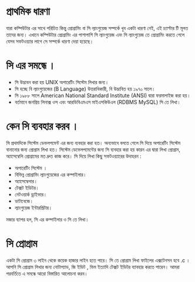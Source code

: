 # প্রাথমিক ধারণা

যারা কম্পিউটার এর সাথে পরিচিত কিন্তু প্রোগ্রামিং বা সি ল্যাংগুয়েজ সম্পর্কে খুব একটা ধারণা নেই, এই চ্যাপ্টার টি মূলত তাদের জন্য। এখানে কম্পিউটার প্রোগ্রামিং এর পাশাপাশি সি ল্যাংগুয়েজ এবং সি ল্যাংগুয়েজ তে প্রোগ্রামিং করতে গেলে যেসব সফটওয়্যার লাগে সে সম্পর্কে ধারণা দেয়া হয়েছে।

# সি এর সমন্ধে । 

+ সি উদ্ভাবন করা হয় UNIX অপারেটিং সিস্টেম লিখার জন্য। 
+ সি হচ্ছে বি ল্যাংগুয়েজের (B Language) উত্তরাধিকারী, বি উদ্ভাবিত হয় ১৯৭০ সালে। 
+ সি ১৯৮৮ সালে American National Standard Institute (ANSI) দ্বারা ফরমালাইজ করা হয়। 
+ বর্তমানে জনপ্রিয় লিনাক্স ওস এবং আরডিবিএমএস মাইএসকিউএল (RDBMS MySQL) সি তে লিখা।   

# কেন সি ব্যবহার করব । 

সি প্রথমদিকে সিস্টেম ডেভলপমেন্ট এর জন্য ব্যবহার করা হত। অন্যভাবে বলতে গেলে সি দিয়ে অপারেটিং সিস্টেম বানানোর জন্য প্রোগ্রাম লিখা হত। সিস্টেম ডেভেলপমেন্টের জন্য সি ব্যবহার করা হয় কারন এর দ্বারা লিখা প্রোগ্রাম, অ্যাসেম্বেলি প্রোগ্রামের মত দ্রুত কাজ করে। সি দিয়ে লিখা কিছু সফটওয়্যারের উদাহরন :

+ অপারেটিং সিস্টেম । 
+ বিভিন্ন প্রোগ্রামিং ল্যাংগুয়েজের এর কম্পাইলার। 
+ অ্যাসেম্বেলার। 
+ টেক্সট ইডিটর। 
+ নেটওয়ার্ক ড্রাইভার। 
+ ডাটাবেজে। 
+ ল্যাংগুয়েজ ইন্টারপ্রিটার। 

মজার ব্যাপর হল, সি এর কম্পাইলার ও সি তে লিখা। 

# সি প্রোগ্রাম

একটা সি প্রোগ্রাম ৩ লাইন থেকে কয়েক হাজার লাইন হতে পারে। সি তে প্রোগ্রাম লিখা ফাইলের এক্সটেনসন হবে .c । আপনি সি প্রোগ্রাম লিখার জন্য নোটাপ্যাড, জি ইডিট , ভিম ইত্যাদি টেক্সট ইডিটর ব্যাবহার করতে পারেন।  আমরা পরবর্তিতে এ সমন্ধে আরো বিস্তারিত আলোচনা করব। 
